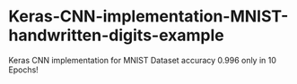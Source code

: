 # Keras-CNN-implementation-MNIST-handwritten-digits-example
Keras CNN implementation for MNIST Dataset accuracy 0.996 only in 10 Epochs!
